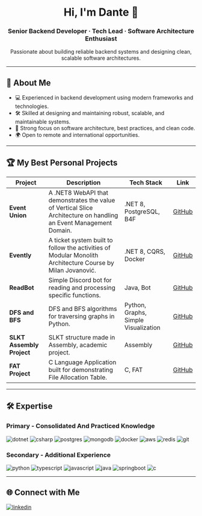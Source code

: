 <h1 align="center">Hi, I'm Dante 👋</h1>

<h3 align="center">Senior Backend Developer · Tech Lead · Software Architecture Enthusiast</h3>

<p align="center">
    Passionate about building reliable backend systems 
    and designing clean, scalable software architectures.
</p>

---

## 🚀 About Me
- 💻 Experienced in backend development using modern frameworks and technologies.
- 🛠 Skilled at designing and maintaining robust, scalable, and maintainable systems.
- 🧩 Strong focus on software architecture, best practices, and clean code.
- 🌍 Open to remote and international opportunities.

---

## 🏆 My Best Personal Projects

| Project | Description | Tech Stack | Link |
|---------|-------------|------------|------|
| **Event Union** | A .NET8 WebAPI that demonstrates the value of Vertical Slice Architecture on handling an Event Management Domain. | .NET 8, PostgreSQL, B4F | <a href="https://github.com/dante-escame/event-union-backend" target="_blank">GitHub</a> |
| **Evently** | A ticket system built to follow the activities of Modular Monolith Architecture Course by Milan Jovanović. | .NET 8, CQRS, Docker | <a href="https://github.com/dante-escame/evently-modular-monolith" target="_blank">GitHub</a> |
| **ReadBot** | Simple Discord bot for reading and processing specific functions. | Java, Bot | <a href="https://github.com/dante-escame/discord-read-bot" target="_blank">GitHub</a> |
| **DFS and BFS** | DFS and BFS algorithms for traversing graphs in Python. | Python, Graphs, Simple Visualization | <a href="https://github.com/dante-escame/dfs-bfs-implementation" target="_blank">GitHub</a> |
| **SLKT Assembly Project** | SLKT structure made in Assembly, academic project. | Assembly | <a href="https://github.com/dante-escame/microprocessadores-SLKT" target="_blank">GitHub</a> |
| **FAT Project** | C Language Application built for demonstrating File Allocation Table. | C, FAT | <a href="https://github.com/dante-escame/fat-project" target="_blank">GitHub</a> |

---

## 🛠 Expertise

### Primary - Consolidated And Practiced Knowledge
<img alt="dotnet" src="https://img.shields.io/badge/.NET%2010-512BD4?style=for-the-badge&logo=dotnet&logoColor=white" /> <img alt="csharp" src="https://img.shields.io/badge/C%23-239120?style=for-the-badge&logo=c-sharp&logoColor=white" /> <img alt="postgres" src="https://img.shields.io/badge/PostgreSQL-316192?style=for-the-badge&logo=postgresql&logoColor=white" /> <img alt="mongodb" src="https://img.shields.io/badge/MongoDB-47A248?style=for-the-badge&logo=mongodb&logoColor=white" /> <img alt="docker" src="https://img.shields.io/badge/Docker-2CA5E0?style=for-the-badge&logo=docker&logoColor=white" /> <img alt="aws" src="https://img.shields.io/badge/AWS-FF9900?style=for-the-badge&logo=amazon-aws&logoColor=white" /> <img alt="redis" src="https://img.shields.io/badge/Redis-DC382D?style=for-the-badge&logo=redis&logoColor=white" /> <img alt="git" src="https://img.shields.io/badge/Git-F05032?style=for-the-badge&logo=git&logoColor=white" /> 

### Secondary - Additional Experience
<img alt="python" src="https://img.shields.io/badge/Python-3776AB?style=for-the-badge&logo=python&logoColor=white" /> <img alt="typescript" src="https://img.shields.io/badge/TypeScript-3178C6?style=for-the-badge&logo=typescript&logoColor=white" /> <img alt="javascript" src="https://img.shields.io/badge/JavaScript-F7DF1E?style=for-the-badge&logo=javascript&logoColor=black" /> <img alt="java" src="https://img.shields.io/badge/Java-007396?style=for-the-badge&logo=java&logoColor=white" /> <img alt="springboot" src="https://img.shields.io/badge/Spring%20Boot-6DB33F?style=for-the-badge&logo=springboot&logoColor=white" /> <img alt="c" src="https://img.shields.io/badge/C-00599C?style=for-the-badge&logo=c&logoColor=white" /> 

---

## 🌐 Connect with Me
[<img alt="linkedin" src="https://img.shields.io/badge/linkedin-%230077B5.svg?&style=for-the-badge&logo=linkedin&logoColor=white" />](https://www.linkedin.com/in/dante-escame)
